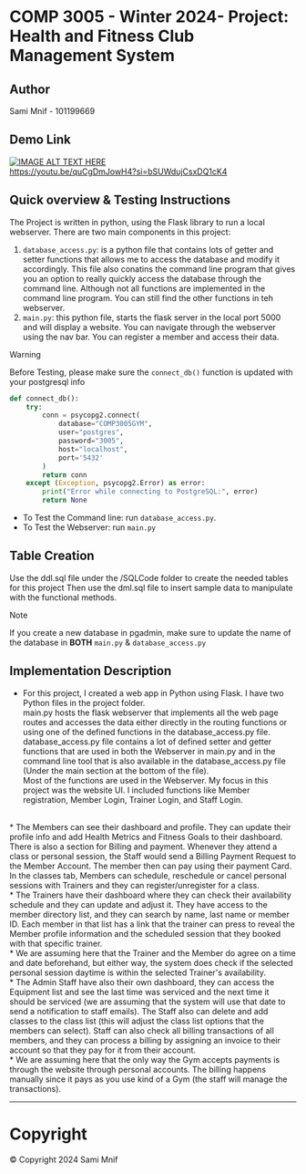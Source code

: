 # COMP 3005 - Winter 2024- Project: Health and Fitness Club Management System

## Author

Sami Mnif - 101199669

## Demo Link

[![IMAGE ALT TEXT HERE](https://img.youtube.com/vi/quCgDmJowH4/0.jpg)](https://youtu.be/quCgDmJowH4?si=bSUWdujCsxDQ1cK4)
<br>https://youtu.be/quCgDmJowH4?si=bSUWdujCsxDQ1cK4

## Quick overview & Testing Instructions

The Project is written in python, using the Flask library to run a local webserver.
There are two main components in this project:

1. `database_access.py`: is a python file that contains lots of getter and setter functions that allows me to access the
   database and modify it accordingly. This file also conatins the command line program that gives you an option to
   really quickly access the database through the command line. Although not all functions are implemented in the
   command line program. You can still find the other functions in teh webserver.
2. `main.py`: this python file, starts the flask server in the local port 5000 and will display a website. You can
   navigate through the webserver using the nav bar. You can register a member and access their data.

> [!WARNING] 
> Before Testing, please make sure the `connect_db()` function is updated with your postgresql info
```python
def connect_db():
    try:
        conn = psycopg2.connect(
            database="COMP3005GYM",
            user="postgres",
            password="3005",
            host="localhost",
            port='5432'
        )
        return conn
    except (Exception, psycopg2.Error) as error:
        print("Error while connecting to PostgreSQL:", error)
        return None
```
* To Test the Command line: run `database_access.py`.
* To Test the Webserver: run `main.py`

## Table Creation

Use the ddl.sql file under the /SQLCode folder to create the needed tables for this project
Then use the dml.sql file to insert sample data to manipulate with the functional methods.
> [!NOTE] 
> If you create a new database in pgadmin, make sure to update the name of the database in **BOTH** `main.py` & `database_access.py`

## Implementation Description

* For this project, I created a web app in Python using Flask. I have two Python files in the project folder.<br>
main.py hosts the flask webserver that implements all the web page routes and accesses the data either directly in the
routing functions or using one of the defined functions in the database_access.py file.<br>
database_access.py file contains a lot of defined setter and getter functions that are used in both the Webserver in
main.py and in the command line tool that is also available in the database_access.py file (Under the main section at
the bottom of the file).<br>
Most of the functions are used in the Webserver. My focus in this project was the website UI. I included functions like
Member registration, Member Login, Trainer Login, and Staff Login.
<br>
* The Members can see their dashboard and profile. They can update their profile info and add Health Metrics and Fitness
Goals to their dashboard. There is also a section for Billing and payment. Whenever they attend a class or personal
session, the Staff would send a Billing Payment Request to the Member Account. The member then can pay using their
payment Card. In the classes tab, Members can schedule, reschedule or cancel personal sessions with Trainers and they
can register/unregister for a class.
<br>
* The Trainers have their dashboard where they can check their availability schedule and they can update and adjust it.
They have access to the member directory list, and they can search by name, last name or member ID. Each member in that
list has a link that the trainer can press to reveal the Member profile information and the scheduled session that they
booked with that specific trainer.
<br>
* We are assuming here that the Trainer and the Member do agree on a time and date beforehand, but either way, the system
does check if the selected personal session daytime is within the selected Trainer's availability.
<br>
* The Admin Staff have also their own dashboard, they can access the Equipment list and see the last time was serviced and
the next time it should be serviced (we are assuming that the system will use that date to send a notification to staff
emails). The Staff also can delete and add classes to the class list (this will adjust the class list options that the
members can select). Staff can also check all billing transactions of all members, and they can process a billing by
assigning an invoice to their account so that they pay for it from their account.
<br>
* We are assuming here that the only way the Gym accepts payments is through the website through personal accounts. The
billing happens manually since it pays as you use kind of a Gym (the staff will manage the transactions).

<hr>

# Copyright
© Copyright 2024 Sami Mnif